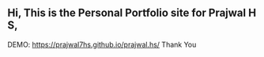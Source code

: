 ## Hi, This is the Personal Portfolio site for Prajwal H S,
DEMO: https://prajwal7hs.github.io/prajwal.hs/
Thank You
